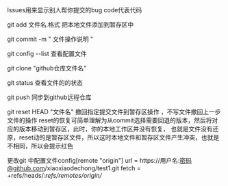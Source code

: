 Issues用来显示别人帮你提交的bug
code代表代码

git  add  文件名.格式  把本地文件添加到暂存区中

git commit  -m " 文件操作说明 "

git   config  --list   查看配置文件

git  clone  "github仓库文件名"

git   status   查看文件的的状态

git  push   同步到github远程仓库

git  reset  HEAD  "文件名"  撤回指定提交文件到暂存区操作  ，不写文件撤回上一步文件的操作
reset的恢复可简单理解为从commit选择需要回退的版本，然后将对应的版本移动到暂存区，此时，你的本地工作区并没有恢复，
也就是文件没有还原，reset动的是暂存区文件，所以这时本地文件和暂存区文件产生冲突，也就是不相同，所以会提示红色


更改git 中配置文件config[remote "origin"]
	url = https://用户名:密码@github.com/xiaoxiaodechong/test1.git
	fetch = +refs/heads/*:refs/remotes/origin/*


